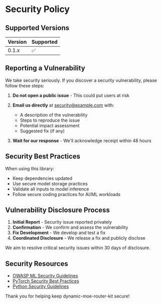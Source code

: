 # Security Policy

## Supported Versions

| Version | Supported          |
| ------- | ------------------ |
| 0.1.x   | :white_check_mark: |

## Reporting a Vulnerability

We take security seriously. If you discover a security vulnerability, please follow these steps:

1. **Do not open a public issue** - This could put users at risk
2. **Email us directly** at security@example.com with:
   - A description of the vulnerability
   - Steps to reproduce the issue
   - Potential impact assessment
   - Suggested fix (if any)

3. **Wait for our response** - We'll acknowledge receipt within 48 hours

## Security Best Practices

When using this library:
- Keep dependencies updated
- Use secure model storage practices
- Validate all inputs to model inference
- Follow secure coding practices for AI/ML workloads

## Vulnerability Disclosure Process

1. **Initial Report** - Security issue reported privately
2. **Confirmation** - We confirm and assess the vulnerability
3. **Fix Development** - We develop and test a fix
4. **Coordinated Disclosure** - We release a fix and publicly disclose

We aim to resolve critical security issues within 30 days of disclosure.

## Security Resources

- [OWASP ML Security Guidelines](https://owasp.org/www-project-machine-learning-security-top-10/)
- [PyTorch Security Best Practices](https://pytorch.org/docs/stable/notes/security.html)
- [Python Security Guidelines](https://python.org/dev/security/)

Thank you for helping keep dynamic-moe-router-kit secure!